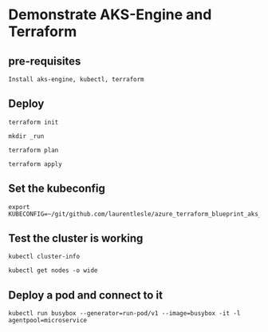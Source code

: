 # Demonstrate AKS-Engine and Terraform

## pre-requisites

```
Install aks-engine, kubectl, terraform
```
## Deploy
```
terraform init

mkdir _run

terraform plan

terraform apply
```

## Set the kubeconfig
```
export KUBECONFIG=~/git/github.com/laurentlesle/azure_terraform_blueprint_aks_engine/_output/aeryfbls6q8jkvfmtoxk5u4pnbv372zo/kubeconfig/kubeconfig.southeastasia.json
```

## Test the cluster is working
```
kubectl cluster-info

kubectl get nodes -o wide
```

## Deploy a pod and connect to it
```
kubectl run busybox --generator=run-pod/v1 --image=busybox -it -l agentpool=microservice 
```
